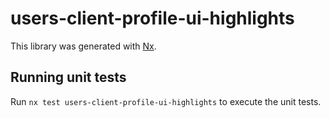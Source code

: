 # users-client-profile-ui-highlights

This library was generated with [Nx](https://nx.dev).

## Running unit tests

Run `nx test users-client-profile-ui-highlights` to execute the unit tests.
